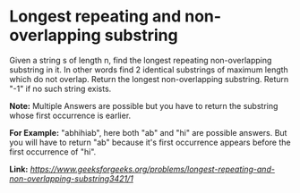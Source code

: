 # Longest repeating and non-overlapping substring
Given a string s of length n, find the longest repeating non-overlapping substring in it. In other words find 2 identical substrings of maximum length which do not overlap. Return the longest non-overlapping substring. Return "-1" if no such string exists.  
  
**Note:** Multiple Answers are possible but you have to return the substring whose first occurrence is earlier.  
  
**For Example:** "abhihiab", here both "ab" and "hi" are possible answers. But you will have to return "ab" because it's first occurrence appears before the first occurrence of "hi".  
  
**Link:** _https://www.geeksforgeeks.org/problems/longest-repeating-and-non-overlapping-substring3421/1_
